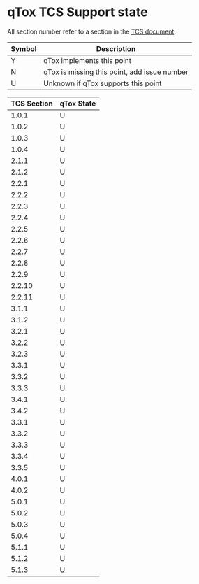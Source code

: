 # qTox TCS Support state

All section number refer to a section in the [TCS document].

|Symbol|Description|
|------|-----------|
|Y| qTox implements this point|
|N| qTox is missing this point, add issue number|
|U| Unknown if qTox supports this point|

|TCS Section | qTox State |
|------------|------------|
| 1.0.1  |U|
| 1.0.2  |U|
| 1.0.3  |U|
| 1.0.4  |U|
| 2.1.1  |U|
| 2.1.2  |U|
| 2.2.1  |U|
| 2.2.2  |U|
| 2.2.3  |U|
| 2.2.4  |U|
| 2.2.5  |U|
| 2.2.6  |U|
| 2.2.7  |U|
| 2.2.8  |U|
| 2.2.9  |U|
| 2.2.10 |U|
| 2.2.11 |U|
| 3.1.1  |U|
| 3.1.2  |U|
| 3.2.1  |U|
| 3.2.2  |U|
| 3.2.3  |U|
| 3.3.1  |U|
| 3.3.2  |U|
| 3.3.3  |U|
| 3.4.1  |U|
| 3.4.2  |U|
| 3.3.1  |U|
| 3.3.2  |U|
| 3.3.3  |U|
| 3.3.4  |U|
| 3.3.5  |U|
| 4.0.1  |U|
| 4.0.2  |U|
| 5.0.1  |U|
| 5.0.2  |U|
| 5.0.3  |U|
| 5.0.4  |U|
| 5.1.1  |U|
| 5.1.2  |U|
| 5.1.3  |U|

[TCS document]: https://tox.gitbooks.io/tox-client-standard/content/
